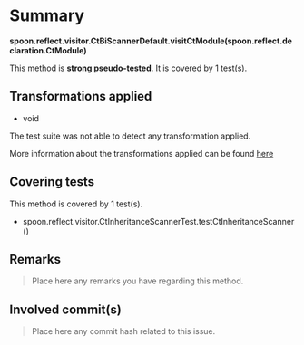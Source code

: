 # Summary
**spoon.reflect.visitor.CtBiScannerDefault.visitCtModule(spoon.reflect.declaration.CtModule)**

This method is **strong pseudo-tested**.
It is covered by 1 test(s). 


## Transformations applied

- void


The test suite was not able to detect any transformation applied.

More information about the transformations applied can be found [here](https://github.com/STAMP-project/pitest-descartes)

## Covering tests
This method is covered by 1 test(s).
* spoon.reflect.visitor.CtInheritanceScannerTest.testCtInheritanceScanner()


## Remarks
> Place here any remarks you have regarding this method.

## Involved commit(s)

> Place here any commit hash related to this issue.
